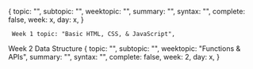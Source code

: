 {
      topic: "",
      subtopic: "",
      weektopic: "",
      summary: "",
      syntax: "",
      complete: false,
      week: x,
      day: x,
      }


     Week 1 topic: "Basic HTML, CSS, & JavaScript",


Week 2 Data Structure
     {
      topic: "",
      subtopic: "",
      weektopic: "Functions & APIs",
      summary: "",
      syntax: "",
      complete: false,
      week: 2,
      day: x,
      }
